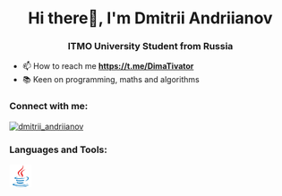 <h1 align="center">Hi there👋, I'm Dmitrii Andriianov</h1>
<h3 align="center">ITMO University Student from Russia</h3>

- 📫 How to reach me **https://t.me/DimaTivator**
- 📚 Keen on programming, maths and algorithms

<h3 align="left">Connect with me:</h3>
<p align="left">
<a href="https://codeforces.com/profile/dmitrii_andriianov" target="blank"><img align="center" src="https://raw.githubusercontent.com/rahuldkjain/github-profile-readme-generator/master/src/images/icons/Social/codeforces.svg" alt="dmitrii_andriianov" height="30" width="40" /></a>
  
</p>

<h3 align="left">Languages and Tools:</h3>
<p align="left"> <a href="https://www.java.com" target="_blank" rel="noreferrer"> <img src="https://raw.githubusercontent.com/devicons/devicon/master/icons/java/java-original.svg" alt="java" width="40" height="40"/> </a> </p>
